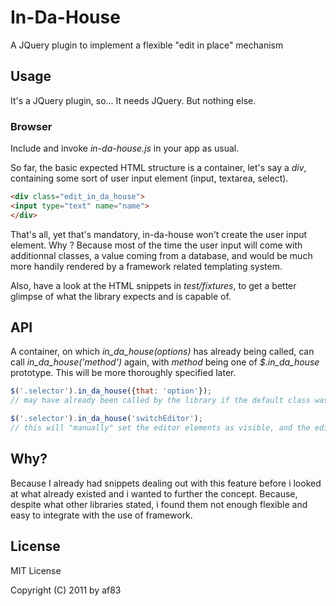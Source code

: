 # In-Da-House

A JQuery plugin to implement a flexible "edit in place" mechanism


## Usage

It's a JQuery plugin, so... It needs JQuery. But nothing else.

### Browser

Include and invoke *in-da-house.js* in your app as usual.

So far, the basic expected HTML structure is a container, let's say a *div*, containing some sort of user input element (input, textarea, select).

```html
<div class="edit_in_da_house">
<input type="text" name="name">
</div>
```

That's all, yet that's mandatory, in-da-house won't create the user input element.
Why ? Because most of the time the user input will come with additionnal classes, a value coming from a database, and would be much more handily rendered by a framework related templating system.

Also, have a look at the HTML snippets in *test/fixtures*, to get a better glimpse of what the library expects and is capable of.

## API

A container, on which *in_da_house(options)* has already being called, can call *in_da_house('method')* again, with *method* being one of *$.in_da_house* prototype.
This will be more thoroughly specified later.

```javascript
$('.selector').in_da_house({that: 'option'});
// may have already been called by the library if the default class was set on the container

$('.selector').in_da_house('switchEditor');
// this will "manually" set the editor elements as visible, and the editable hidden
```

## Why?

Because I already had snippets dealing out with this feature before i looked at what already existed and i wanted to further the concept.
Because, despite what other libraries stated, i found them not enough flexible and easy to integrate with the use of framework.

## License

MIT License

Copyright (C) 2011 by af83

